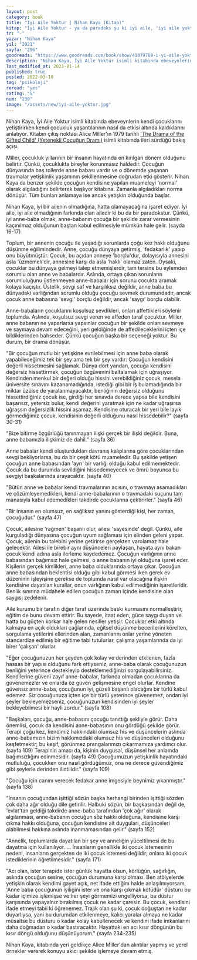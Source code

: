 ```yaml
---
layout: post
category: book
title: "Iyi Aile Yoktur | Nihan Kaya (Kitap)"
kitap: "İyi Aile Yoktur - ya da paradoks şu ki iyi aile, 'iyi aile yoktur' düsturuyla hareket edebilen ailedir"
tr: "-"
yazar: "Nihan Kaya"
yil: "2021"
sayfa: "296"
goodreads: "https://www.goodreads.com/book/show/41879768-i-yi-aile-yoktur"
description: "Nihan Kaya, İyi Aile Yoktur isimli kitabında ebeveynlerin kendi çocuklarını yetiştirirken kendi çocukluk yaşantılarının nasıl da etkisi altında kaldıklarını anlatıyor. Kitabın çıkış noktası Alice Miller'ın 1979 tarihli isimli kitabında ileri sürdüğü bakış açısı."
last_modified_at: 2023-01-14
published: true
posted: 2022-03-10
tag: "psikoloji"
reread: "yes"
rating: "5"
num: "230"
image: "/assets/new/iyi-aile-yoktur.jpg"
---
```


Nihan Kaya, İyi Aile Yoktur isimli kitabında ebeveynlerin kendi çocuklarını yetiştirirken kendi çocukluk yaşantılarının nasıl da etkisi altında kaldıklarını anlatıyor. Kitabın çıkış noktası Alice Miller'ın 1979 tarihli <span class="link1">['The Drama of the Gifted Child' (Yetenekli Çocuğun Dramı)](https://www.next52books.com/the-drama-of-the-gifted-child.html)</span> isimli kitabında ileri sürdüğü bakış açısı.

Miller, çocukluk yıllarının bir insanın hayatında en kırılgan dönem olduğunu belirtir. Çünkü, çocuklukta bireyler korunmasız haldedir. Çocuğun dünyasında baş rollerde anne babası vardır ve o dönemde yaşanan travmalar yetişkinlik yaşamının şekillenmesine doğrudan etki gösterir. Nihan Kaya da benzer şekilde çocuğun kendisine yapılan muameleyi 'normal' olarak algıladığını belirterek başlıyor kitabına. Zamanla algıladıkları norma dönüşür. Tüm bunları anlamaya ise ancak yetişkin olduğunda başlar.

Nihan Kaya, iyi bir ailenin olmadığına, hatta olamayacağına işaret ediyor. İyi aile, iyi aile olmadığının farkında olan ailedir ki bu da bir paradokstur. Çünkü, iyi anne-baba olmak, anne-babanın çocuğa bir şekilde zarar vermesinin kaçınılmaz olduğunun baştan kabul edilmesiyle mümkün hale gelir. (sayda 16-17)

Toplum, bir annenin çocuğu ile yaşadığı sorunlarda çoğu kez haklı olduğunu düşünme eğilimindedir. Anne, çocuğu dünyaya getirmiş, 'fedakarlık' yapıp onu büyütmüştür. Çocuk, bu açıdan anneye 'borçlu'dur, dolayısıyla annesini asla 'üzmemeli'dir, annesine karşı da asla 'haklı' olamaz zaten. Oysaki, çocuklar bu dünyaya gelmeyi talep etmemişlerdir, tam tersine bu eylemden sorumlu olan anne ve babalardır. Aslında, ortaya çıkan sorunların sorumluluğunu üstlenmeyen anne-babalar için sorunu çocukta aramak kolaya kaçıştır. Üstelik, sevgi saf ve karşılıksız değildir, anne baba bu dünyadaki varlığından sorumlu olduğu çocuğu sevmek durumundadır, ancak çocuk anne babasına 'sevgi' borçlu değildir, ancak 'saygı' borçlu olabilir.

Anne-babaların çocuklarını koşulsuz sevdikleri, onları affettikleri söylenir toplumda. Aslında, koşulsuz sevgi veren ve affeden taraf çocuktur. Miller, anne babanın ne yaparlarsa yapsınlar çocuğun bir şekilde onları sevmeye ve saymaya devam edeceğini, yeri geldiğinde de affedileceklerini içten içe bildiklerinden bahseder. Çünkü çocuğun başka bir seçeneği yoktur. Bu durum, bir drama dönüşür.

"Bir çocuğun mutlu bir yetişkine evrilebilmesi için anne baba olarak yapabileceğimiz tek bir şey ama tek bir şey vardır: Çocuğun kendisini değerli hissetmesini sağlamak. Dünya dört yandan, çocuğa kendisini değersiz hissettirmek, çocuğun özgüvenini baltalamak için uğraşıyor. Kendinden menkul bir değeri olduğu hissini verebildiğiniz çocuk, mesela üniversite sınavını kazanamadığında, istediği gibi bir iş bulamadığında bir miktar üzülse de yaralanmayacaktır, benliğinin değersiz olduğunu hissettirdiğiniz çocuk ise, girdiği her sınavda derece yapsa bile kendisini başarısız, yetersiz bulur, kendi değerini yaratmak için ne kadar uğraşırsa uğraşsın değersizlik hissini aşamaz. Kendisine oturacak bir yeri bile layık görmediğimiz çocuk, kendisinin değerli olduğunu nasıl hissedebilir?" (sayfa 30-31)

"Bize bitirme özgürlüğü tanınmayan ilişki gerçek bir ilişki değildir. Buna, anne babamızla ilişkimiz de dahil." (sayfa 36)

Anne babalar kendi oluşturdukları davranış kalıplarına göre çocuklarından sevgi bekliyorlarsa, bu da bir çeşit kötü muameledir. Bu şekilde yetişen çocuğun anne babasından 'ayrı' bir varlığı olduğu kabul edilmemektedir. Çocuk da bu durumda sevildiğini hissedemeyecek ve ömrü boyunca bu sevgiyi başkalarında arayacaktır. (sayfa 40)

"Bütün anne ve babalar kendi travmalarının acısını, o travmayı asamadıkları ve çözümleyemedikleri, kendi anne-babalarının o travmadaki suçunu tam manasıyla kabul edemedikleri takdirde çocuklarına çektirirler." (sayfa 46)

"Bir insanın en olumsuz, en sağlıksız yanını gösterdiği kişi, her zaman, çocuğudur." (sayfa 47)

Çocuk, ailesine 'rağmen' başarılı olur, ailesi 'sayesinde' değil. Çünkü, aile kurguladığı dünyasına çocuğun uyum sağlaması için elinden geleni yapar. Çocuk, ailenin bu talebini yerine getirirse gerçekten varolamaz hale gelecektir. Ailesi ile birebir aynı düşünceleri paylaşan, hayata aynı bakan çocuk kendi adına asla ilerleme kaydedemez. Çocuğun varlığının anne babasından bağımsız hale gelmesi, o anne babanın iyi olduğuna işaret eder. Kişilerin gerçek kimlikleri, anne baba olduklarında ortaya çıkar. Çocuğun anne babasından beklentisi olduğu gibi kabul görmesi iken gerek ev düzeninin işleyişine gerekse de toplumda nasıl var olacağına ilişkin kendisine dayatılan kurallar, onun varlığının kabul edilmediğinin işaretleridir. Benlik sınırına müdahele edilen çocuğun zaman içinde kendisine olan saygısı zedelenir.

Aile kurumu bir tarafın diğer taraf üzerinde baskı kurmasını normalleştirir, eğitim de bunu devam ettirir. Bu sayede, itaat eden, güce saygı duyan ve hatta bu güçten korkar hale gelen nesiller yetişir. Çocuklar etki altında kalmaya en açık oldukları çağlarında, eğitsel düşünme becerilerini körelten, sorgulama yetilerini ellerinden alan, zamanlarını onlar yerine yöneten standardize edilmiş bir eğitime tabi tutulurlar, çalışma yaşamlarında da iyi birer 'çalışan' olurlar.

"Eğer çocuğunuzun her şeyden çok kolay ve derinden etkilenen, fazla hassas bir yapısı olduğunu fark ettiyseniz, anne-baba olarak çocuğunuzun benliğini yeterince destekleyip desteklemediğinizi sorgulayabilirsiniz. Kendilerine güveni zayıf anne-babalar, farkında olmadan çocuklarına da güvenemezler ve onlarda öz güven gelişmesine engel olurlar. Kendine güvensiz anne-baba, çocuğunun iyi, güzeli başarılı olacağını bir türlü kabul edemez. Siz çocuğunuza içten içe bir türlü yeterince güvenemez, ondan iyi şeyler bekleyemezseniz, çocuğunuzun kendisinden iyi şeyler bekleyebilmesi bir hayli zordur." (sayfa 108)

"Başkaları, çocuğu, anne-babasını çocuğu tanıttığı şekliyle görür. Daha önemlisi, çocuk da kendisini anne-babasının onu gördüğü şekilde görür. Terapi çoğu kez, kendimiz hakkındaki olumsuz his ve düşüncelerin aslında anne-babamızın bizim hakkımızdaki olumsuz his ve düşünceleri olduğunu keşfetmektir; bu keşif, görünmez prangalarımızı çıkarmamıza yardımcı olur. (sayfa 109) Terapinin amacı da, kişinin duygusal, düşünsel her anlamda bağımsızlığını edinmesidir. (sayfa 49) Çocuğumuzun yetişkinlik hayatındaki mutluluğu, çocukken onu nasıl gördüğümüz, ona ne derece güvendiğimiz gibi şeylerle derinden ilintilidir." (sayfa 109)

"Çocuğu için canını verecek fedakar anne imgesiyle beynimiz yıkanmıştır." (sayfa 138)

"İnsanın çocuğundan işittiği sözün başka herhangi birinden işittiği sözden çok daha ağır olduğu dile getirilir. Halbuki sözün, bir başkasından değil de, 'evlat'tan geldiği takdirde anne-baba tarafından 'çok ağır' olarak algılanması, anne-babanın çocuğun söz hakkı olduğuna, kendisine karşı çıkma hakkı olduğuna, çocuğun kendisine ait duyguları, düşünceleri olabilmesi hakkına aslında inanmamasından gelir." (sayfa 152)

"Annelik, toplumlarda dayatılan bir şey ve anneliğin yüceltilmesi de bu dayatma için kullanılıyor. ... İnsanların genellikle iki çocuk istemesinin nedeni, insanların gerçekten de iki çocuk istemesi değildir; onlara iki çocuk istediklerinin öğretilmesidir." (sayfa 171)

"Acı olan, ister terapide ister günlük hayatta olsun, körlüğün, sağırlığın, aslında çocuğun sesine, çocuğun durumuna karşı olması. Ben atölyelerde yetişkin olarak kendimi gayet açık, net ifade ettiğim halde anlaşılmıyorsam, 'Anne baba çocuğunun iyiliğini ister ve ona karşı çıkmak kötüdür' düsturu bu kadar içimize işlemişse ve her şeyi görmemizi engelliyorsa, bu düstur karşısında yapayalnız bırakılmış çocuk ne kadar çaresiz. Bu çocuk, kendisini ifade etmeyi tabii ki öğrenemez. Trajik olan şu ki, çocuk doğuştan ne kadar duyarlıysa, yani bu durumdan etkilenmeye, kalıcı yaralar almaya ne kadar müsaitse bu düsturu o kadar kolay kabullenecek ve kendini ifade imkanlarını daha doğmadan o kadar bastıracaktır. Hayattaki en acı kısır döngünün bu kısır döngü olduğunu düşünüyorum." (sayfa 234-235)

Nihan Kaya, kitabında yeri geldikçe Alice Miller'dan alıntılar yapmış ve yerel örnekler vererek konuyu akıcı şekilde işlemeye devam etmiş.
